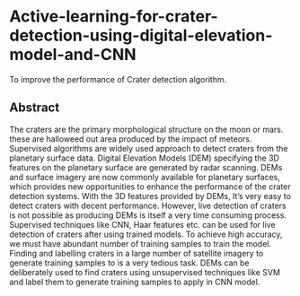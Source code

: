 # Active-learning-for-crater-detection-using-digital-elevation-model-and-CNN
To improve the performance of Crater detection algorithm.
## Abstract
The craters are the primary morphological structure on the moon or mars. these are halloweed out area produced by the impact of meteors. Supervised algorithms are widely used approach to detect craters from the planetary surface data.
Digital Elevation Models (DEM) specifying the 3D features on the planetary surface are generated by radar scanning. DEMs and surface imagery are now commonly available for planetary surfaces, which provides new opportunities to enhance the performance of the crater detection systems. With the 3D features provided by DEMs, It’s very easy to detect craters with decent performance. However, live detection of craters is not possible as producing DEMs is itself a very time consuming process.
Supervised techniques like CNN, Haar features etc. can be used for live detection of craters after using trained models. To achieve high accuracy, we must have abundant number of training samples to train the model. Finding and labelling craters in a large number of satellite imagery to generate training samples to  is a very tedious task. DEMs can be deliberately used to find craters using unsupervised techniques like SVM and label them to generate training samples to apply in CNN model.
